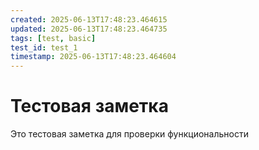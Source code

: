 ```yaml
---
created: 2025-06-13T17:48:23.464615
updated: 2025-06-13T17:48:23.464735
tags: [test, basic]
test_id: test_1
timestamp: 2025-06-13T17:48:23.464604
---
```


# Тестовая заметка

Это тестовая заметка для проверки функциональности